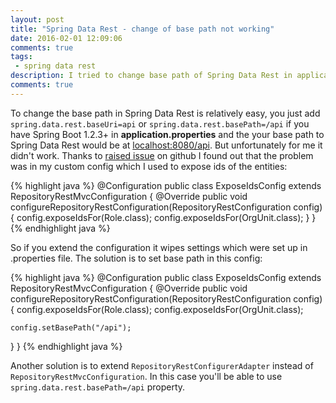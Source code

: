 ```yaml
---
layout: post
title: "Spring Data Rest - change of base path not working"
date: 2016-02-01 12:09:06
comments: true
tags: 
 - spring data rest
description: I tried to change base path of Spring Data Rest in application.properties file, but for some reason it didn't work. The problem was in custom config...
comments: true
---
```


To change the base path in Spring Data Rest is relatively easy, you just add `spring.data.rest.baseUri=api` or `spring.data.rest.basePath=/api` if you have Spring Boot 1.2.3+ in **application.properties** and the your base 
path to Spring Data Rest would be at [localhost:8080/api](localhost:8080/api).
But unfortunately for me it didn't work. Thanks to [raised issue](https://github.com/spring-projects/spring-boot/issues/2392) on github I found out that the problem was in my custom config which I used to expose ids of the entities:

{% highlight java %}
@Configuration
public class ExposeIdsConfig extends RepositoryRestMvcConfiguration {
  @Override
  public void configureRepositoryRestConfiguration(RepositoryRestConfiguration config) {
    config.exposeIdsFor(Role.class);
    config.exposeIdsFor(OrgUnit.class);
  }
}
{% endhighlight java %}

So if you extend the configuration it wipes settings which were set up in .properties file. The solution is to set base path in this config: 

{% highlight java %}
@Configuration
public class ExposeIdsConfig extends RepositoryRestMvcConfiguration {
  @Override
  public void configureRepositoryRestConfiguration(RepositoryRestConfiguration config) {
    config.exposeIdsFor(Role.class);
    config.exposeIdsFor(OrgUnit.class);
    
    config.setBasePath("/api");
  }
}
{% endhighlight java %}

Another solution is to extend `RepositoryRestConfigurerAdapter` instead of `RepositoryRestMvcConfiguration`. In this case you'll be able to use `spring.data.rest.basePath=/api` property.